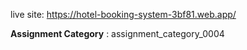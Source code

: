 
live site: https://hotel-booking-system-3bf81.web.app/

**Assignment Category** : assignment_category_0004
